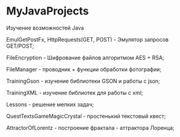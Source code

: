 ﻿# MyJavaProjects
Изучение возможностей Java


EmulGetPostFx, HttpRequests(GET, POST) - Эмулятор запросов GET/POST;

FileEncryption - Шифрование файлов алгоритмом AES + RSA;

FileManager - проводник + функции обработки фотографии;

TrainingGson - изучение библиотеки GSON и работы с json;

TrainingXML - изучение библиотек для работы с xml;

Lessons - решение мелких задач;

QuestTextsGameMagicCrystal - простенький текстовый квест;

AttractorOfLorentz - построение фрактала - аттрактора Лоренца;
